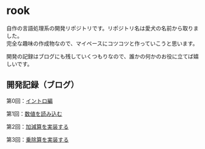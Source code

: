 # rook
自作の言語処理系の開発リポジトリです。リポジトリ名は愛犬の名前から取りました。  
完全な趣味の作成物なので、マイペースにコツコツと作っていこうと思います。

開発の記録はブログにも残していくつもりなので、誰かの何かのお役に立てば嬉しいです。

## 開発記録（ブログ）
第0回：[イントロ編](https://corgi-lab.com/self-made/lang-processor-0/)

第1回：[数値を読み込む](https://corgi-lab.com/self-made/lang-processor-1/)

第2回：[加減算を実装する](https://corgi-lab.com/self-made/lang-processor-2/)

第3回：[乗除算を実装する](https://corgi-lab.com/self-made/lang-processor-3/)